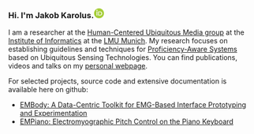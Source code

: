 ### Hi. I'm Jakob Karolus.[<img alt="orcid" width="20" src="/orcid.png" />](https://orcid.org/0000-0002-0698-7470)

<!--
**jkarolus/jkarolus** is a ✨ _special_ ✨ repository because its `README.md` (this file) appears on your GitHub profile.

Here are some ideas to get you started:

- 🔭 I’m currently working on ...
- 🌱 I’m currently learning ...
- 👯 I’m looking to collaborate on ...
- 🤔 I’m looking for help with ...
- 💬 Ask me about ...
- 📫 How to reach me: ...
- 😄 Pronouns: ...
- ⚡ Fun fact: ...
-->

I am a researcher at the [Human-Centered Ubiquitous Media group](http://www.en.um.informatik.uni-muenchen.de/index.html) at the [Institute of Informatics](https://www.ifi.lmu.de/front-page-en?set_language=en) at the [LMU Munich](https://www.lmu.de/en/index.html). My research focuses on establishing guidelines and techniques for [Proficiency-Aware Systems](https://doi.org/10.5282/edoc.28900) based on Ubiquitous Sensing Technologies. You can find publications, videos and talks on my [personal webpage](https://jakob-karolus.de/).

For selected projects, source code and extensive documentation is available here on github:
- [EMBody: A Data-Centric Toolkit for EMG-Based Interface Prototyping and Experimentation](https://github.com/HCUM/embody)
- [EMPiano: Electromyographic Pitch Control on the Piano Keyboard](https://github.com/HCUM/empiano)

